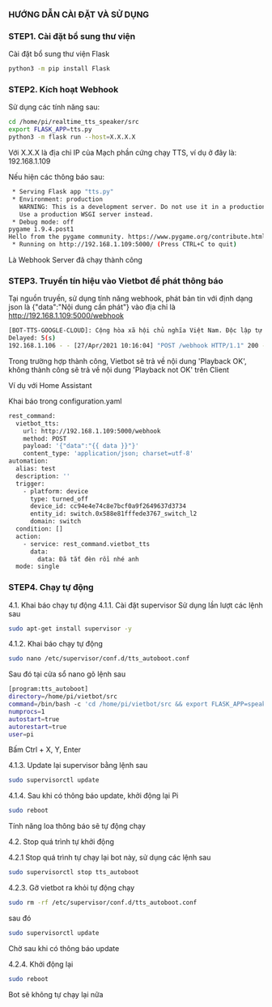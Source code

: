### HƯỚNG DẪN CÀI ĐẶT VÀ SỬ DỤNG

### STEP1. Cài đặt bổ sung thư viện 

Cài đặt bổ sung thư viện Flask
```sh
python3 -m pip install Flask
```
### STEP2. Kích hoạt Webhook

Sử dụng các tính năng sau:
```sh
cd /home/pi/realtime_tts_speaker/src
export FLASK_APP=tts.py
python3 -m flask run --host=X.X.X.X 
```
Với X.X.X là địa chỉ IP của Mạch phần cứng chạy TTS, ví dụ ở đây là: 192.168.1.109

Nếu hiện các thông báo sau:

```sh
 * Serving Flask app "tts.py"
 * Environment: production
   WARNING: This is a development server. Do not use it in a production deployment.
   Use a production WSGI server instead.
 * Debug mode: off
pygame 1.9.4.post1
Hello from the pygame community. https://www.pygame.org/contribute.html
 * Running on http://192.168.1.109:5000/ (Press CTRL+C to quit)
```
Là Webhook Server đã chạy thành công

### STEP3. Truyền tín hiệu vào Vietbot để phát thông báo

Tại nguồn truyền, sử dụng tính năng webhook, phát bản tin với định dạng json là {"data":"Nội dung cần phát"} vào địa chỉ là http://192.168.1.109:5000/webhook

```sh
[BOT-TTS-GOOGLE-CLOUD]: Cộng hòa xã hội chủ nghĩa Việt Nam. Độc lập tự do hạnh phúc
Delayed: 5(s)
192.168.1.106 - - [27/Apr/2021 10:16:04] "POST /webhook HTTP/1.1" 200 -
```
Trong trường hợp thành công, Vietbot sẽ trả về nội dung 'Playback OK', không thành công sẽ trả về nội dung 'Playback not OK' trên Client

Ví dụ với Home Assistant

Khai báo trong configuration.yaml
```sh
rest_command:
  vietbot_tts:
    url: http://192.168.1.109:5000/webhook
    method: POST
    payload: '{"data":"{{ data }}"}'
    content_type: 'application/json; charset=utf-8'
automation:
  alias: test
  description: ''
  trigger:
    - platform: device
      type: turned_off
      device_id: cc94e4e74c8e7bcf0a9f2649637d3734
      entity_id: switch.0x588e81fffede3767_switch_l2
      domain: switch
  condition: []
  action:
    - service: rest_command.vietbot_tts
      data:
        data: Đã tắt đèn rồi nhé anh 
  mode: single
```

### STEP4. Chạy tự động
4.1. Khai báo chạy tự động
4.1.1. Cài đặt supervisor
Sử dụng lần lượt các lệnh sau

```sh
sudo apt-get install supervisor -y

```
4.1.2. Khai báo chạy tự động

```sh
sudo nano /etc/supervisor/conf.d/tts_autoboot.conf

```
Sau đó tại cửa sổ nano gõ lệnh sau

```sh
[program:tts_autoboot]
directory=/home/pi/vietbot/src
command=/bin/bash -c 'cd /home/pi/vietbot/src && export FLASK_APP=speaker_skill.py && python3 -m flask run --host=X.X.X.X'
numprocs=1
autostart=true
autorestart=true
user=pi
```
Bấm Ctrl + X, Y, Enter

4.1.3. Update lại supervisor bằng lệnh sau

```sh
sudo supervisorctl update
```
4.1.4. Sau khi có thông báo update, khởi động lại Pi 

```sh
sudo reboot
```
Tính năng loa thông báo sẽ tự động chạy

4.2. Stop quá trình tự khởi động

4.2.1 Stop quá trình tự chạy lại bot này, sử dụng các lệnh sau

```sh
sudo supervisorctl stop tts_autoboot
```

4.2.3. Gỡ vietbot ra khỏi tự động chạy

```sh
sudo rm -rf /etc/supervisor/conf.d/tts_autoboot.conf 
```
sau đó

```sh
sudo supervisorctl update
```
Chờ sau khi có thông báo update

4.2.4. Khởi động lại

```sh
sudo reboot
```
Bot sẽ không tự chạy lại nữa
